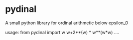 # pydinal
A small python library for ordinal arithmetic below epsilon_0

usage:
from pydinal import w
w+2**(w) * w**(w*w) ....
